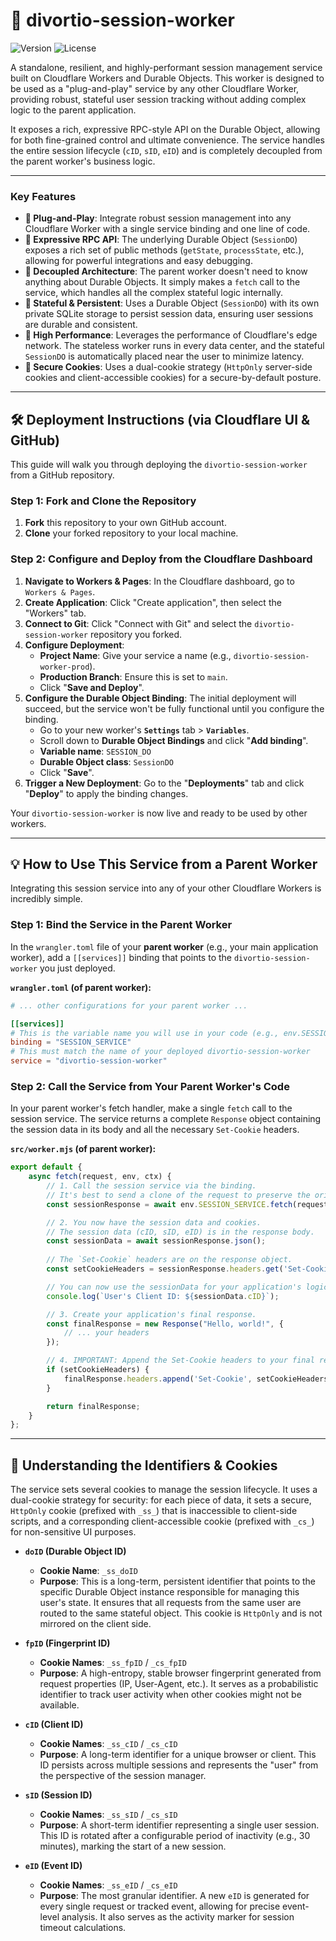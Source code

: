 # 🚀 divortio-session-worker

![Version](https://img.shields.io/badge/version-2.0.0-blue.svg)
![License](https://img.shields.io/badge/license-MIT-green.svg)

A standalone, resilient, and highly-performant session management service built on Cloudflare Workers and Durable
Objects. This worker is designed to be used as a "plug-and-play" service by any other Cloudflare Worker, providing
robust, stateful user session tracking without adding complex logic to the parent application.

It exposes a rich, expressive RPC-style API on the Durable Object, allowing for both fine-grained control and ultimate
convenience. The service handles the entire session lifecycle (`cID`, `sID`, `eID`) and is completely decoupled from the
parent worker's business logic.

---

### Key Features

* **🔌 Plug-and-Play**: Integrate robust session management into any Cloudflare Worker with a single service binding and
  one line of code.
* **🚀 Expressive RPC API**: The underlying Durable Object (`SessionDO`) exposes a rich set of public
  methods (`getState`, `processState`, etc.), allowing for powerful integrations and easy debugging.
* **🔗 Decoupled Architecture**: The parent worker doesn't need to know anything about Durable Objects. It simply makes
  a `fetch` call to the service, which handles all the complex stateful logic internally.
* **💾 Stateful & Persistent**: Uses a Durable Object (`SessionDO`) with its own private SQLite storage to persist
  session data, ensuring user sessions are durable and consistent.
* **🚀 High Performance**: Leverages the performance of Cloudflare's edge network. The stateless worker runs in every
  data center, and the stateful `SessionDO` is automatically placed near the user to minimize latency.
* **🍪 Secure Cookies**: Uses a dual-cookie strategy (`HttpOnly` server-side cookies and client-accessible cookies) for
  a secure-by-default posture.

---

## 🛠️ Deployment Instructions (via Cloudflare UI & GitHub)

This guide will walk you through deploying the `divortio-session-worker` from a GitHub repository.

### Step 1: Fork and Clone the Repository

1. **Fork** this repository to your own GitHub account.
2. **Clone** your forked repository to your local machine.

### Step 2: Configure and Deploy from the Cloudflare Dashboard

1. **Navigate to Workers & Pages**: In the Cloudflare dashboard, go to `Workers & Pages`.
2. **Create Application**: Click "Create application", then select the "Workers" tab.
3. **Connect to Git**: Click "Connect with Git" and select the `divortio-session-worker` repository you forked.
4. **Configure Deployment**:
    * **Project Name**: Give your service a name (e.g., `divortio-session-worker-prod`).
    * **Production Branch**: Ensure this is set to `main`.
    * Click "**Save and Deploy**".
5. **Configure the Durable Object Binding**: The initial deployment will succeed, but the service won't be fully
   functional until you configure the binding.
    * Go to your new worker's **`Settings`** tab > **`Variables`**.
    * Scroll down to **Durable Object Bindings** and click "**Add binding**".
    * **Variable name**: `SESSION_DO`
    * **Durable Object class**: `SessionDO`
    * Click "**Save**".
6. **Trigger a New Deployment**: Go to the "**Deployments**" tab and click "**Deploy**" to apply the binding changes.

Your `divortio-session-worker` is now live and ready to be used by other workers.

---

## 💡 How to Use This Service from a Parent Worker

Integrating this session service into any of your other Cloudflare Workers is incredibly simple.

### Step 1: Bind the Service in the Parent Worker

In the `wrangler.toml` file of your **parent worker** (e.g., your main application worker), add a `[[services]]` binding
that points to the `divortio-session-worker` you just deployed.

**`wrangler.toml` (of parent worker):**

```toml
# ... other configurations for your parent worker ...

[[services]]
# This is the variable name you will use in your code (e.g., env.SESSION_SERVICE)
binding = "SESSION_SERVICE"
# This must match the name of your deployed divortio-session-worker
service = "divortio-session-worker"
```

### Step 2: Call the Service from Your Parent Worker's Code

In your parent worker's fetch handler, make a single `fetch` call to the session service. The service returns a
complete `Response` object containing the session data in its body and all the necessary `Set-Cookie` headers.

**`src/worker.mjs` (of parent worker):**

```javascript
export default {
    async fetch(request, env, ctx) {
        // 1. Call the session service via the binding.
        // It's best to send a clone of the request to preserve the original body.
        const sessionResponse = await env.SESSION_SERVICE.fetch(request.clone());

        // 2. You now have the session data and cookies.
        // The session data (cID, sID, eID) is in the response body.
        const sessionData = await sessionResponse.json();
        
        // The `Set-Cookie` headers are on the response object.
        const setCookieHeaders = sessionResponse.headers.get('Set-Cookie');

        // You can now use the sessionData for your application's logic.
        console.log(`User's Client ID: ${sessionData.cID}`);

        // 3. Create your application's final response.
        const finalResponse = new Response("Hello, world!", {
            // ... your headers
        });

        // 4. IMPORTANT: Append the Set-Cookie headers to your final response.
        if (setCookieHeaders) {
            finalResponse.headers.append('Set-Cookie', setCookieHeaders);
        }

        return finalResponse;
    }
};
```

---

## 🍪 Understanding the Identifiers & Cookies

The service sets several cookies to manage the session lifecycle. It uses a dual-cookie strategy for security: for each
piece of data, it sets a secure, `HttpOnly` cookie (prefixed with `_ss_`) that is inaccessible to client-side scripts,
and a corresponding client-accessible cookie (prefixed with `_cs_`) for non-sensitive UI purposes.

* **`doID` (Durable Object ID)**
    * **Cookie Name**: `_ss_doID`
    * **Purpose**: This is a long-term, persistent identifier that points to the specific Durable Object instance
      responsible for managing this user's state. It ensures that all requests from the same user are routed to the same
      stateful object. This cookie is `HttpOnly` and is not mirrored on the client side.

* **`fpID` (Fingerprint ID)**
    * **Cookie Names**: `_ss_fpID` / `_cs_fpID`
    * **Purpose**: A high-entropy, stable browser fingerprint generated from request properties (IP, User-Agent, etc.).
      It serves as a probabilistic identifier to track user activity when other cookies might not be available.

* **`cID` (Client ID)**
    * **Cookie Names**: `_ss_cID` / `_cs_cID`
    * **Purpose**: A long-term identifier for a unique browser or client. This ID persists across multiple sessions and
      represents the "user" from the perspective of the session manager.

* **`sID` (Session ID)**
    * **Cookie Names**: `_ss_sID` / `_cs_sID`
    * **Purpose**: A short-term identifier representing a single user session. This ID is rotated after a configurable
      period of inactivity (e.g., 30 minutes), marking the start of a new session.

* **`eID` (Event ID)**
    * **Cookie Names**: `_ss_eID` / `_cs_eID`
    * **Purpose**: The most granular identifier. A new `eID` is generated for every single request or tracked event,
      allowing for precise event-level analysis. It also serves as the activity marker for session timeout calculations.
